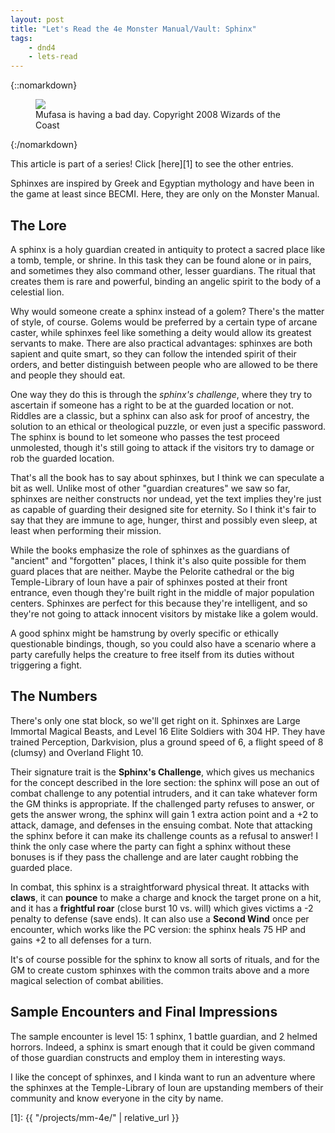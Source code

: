 ```yaml
---
layout: post
title: "Let's Read the 4e Monster Manual/Vault: Sphinx"
tags:
    - dnd4
    - lets-read
---
```


{::nomarkdown}
<figure class="right">
  <img src="{{ "/assets/wir-mm-4e-sphinx.png" | absolute_url }}"/>
  <figcaption>
    Mufasa is having a bad day. Copyright 2008 Wizards of the Coast
  </figcaption>
</figure>
{:/nomarkdown}

This article is part of a series! Click [here][1] to see the other entries.

Sphinxes are inspired by Greek and Egyptian mythology and have been in the game
at least since BECMI. Here, they are only on the Monster Manual.

## The Lore

A sphinx is a holy guardian created in antiquity to protect a sacred place like
a tomb, temple, or shrine. In this task they can be found alone or in pairs, and
sometimes they also command other, lesser guardians. The ritual that creates
them is rare and powerful, binding an angelic spirit to the body of a celestial
lion.

Why would someone create a sphinx instead of a golem? There's the matter of
style, of course. Golems would be preferred by a certain type of arcane caster,
while sphinxes feel like something a deity would allow its greatest servants to
make. There are also practical advantages: sphinxes are both sapient and quite
smart, so they can follow the intended spirit of their orders, and better
distinguish between people who are allowed to be there and people they should
eat.

One way they do this is through the _sphinx's challenge_, where they try to
ascertain if someone has a right to be at the guarded location or not. Riddles
are a classic, but a sphinx can also ask for proof of ancestry, the solution to
an ethical or theological puzzle, or even just a specific password. The sphinx
is bound to let someone who passes the test proceed unmolested, though it's
still going to attack if the visitors try to damage or rob the guarded location.

That's all the book has to say about sphinxes, but I think we can speculate a
bit as well. Unlike most of other "guardian creatures" we saw so far, sphinxes
are neither constructs nor undead, yet the text implies they're just as capable
of guarding their designed site for eternity. So I think it's fair to say that
they are immune to age, hunger, thirst and possibly even sleep, at least when
performing their mission.

While the books emphasize the role of sphinxes as the guardians of "ancient" and
"forgotten" places, I think it's also quite possible for them guard places that
are neither. Maybe the Pelorite cathedral or the big Temple-Library of Ioun have
a pair of sphinxes posted at their front entrance, even though they're built
right in the middle of major population centers. Sphinxes are perfect for this
because they're intelligent, and so they're not going to attack innocent
visitors by mistake like a golem would.

A good sphinx might be hamstrung by overly specific or ethically questionable
bindings, though, so you could also have a scenario where a party carefully
helps the creature to free itself from its duties without triggering a fight.

## The Numbers

There's only one stat block, so we'll get right on it. Sphinxes are Large
Immortal Magical Beasts, and Level 16 Elite Soldiers with 304 HP. They have
trained Perception, Darkvision, plus a ground speed of 6, a flight speed of 8
(clumsy) and Overland Flight 10.

Their signature trait is the **Sphinx's Challenge**, which gives us mechanics
for the concept described in the lore section: the sphinx will pose an out of
combat challenge to any potential intruders, and it can take whatever form the
GM thinks is appropriate. If the challenged party refuses to answer, or gets the
answer wrong, the sphinx will gain 1 extra action point and a +2 to attack,
damage, and defenses in the ensuing combat. Note that attacking the sphinx
before it can make its challenge counts as a refusal to answer! I think the only
case where the party can fight a sphinx without these bonuses is if they pass
the challenge and are later caught robbing the guarded place.

In combat, this sphinx is a straightforward physical threat. It attacks with
**claws**, it can **pounce** to make a charge and knock the target prone on a
hit, and it has a **frightful roar** (close burst 10 vs. will) which gives
victims a -2 penalty to defense (save ends). It can also use a **Second Wind**
once per encounter, which works like the PC version: the sphinx heals 75 HP and
gains +2 to all defenses for a turn.

It's of course possible for the sphinx to know all sorts of rituals, and for the
GM to create custom sphinxes with the common traits above and a more magical
selection of combat abilities.

## Sample Encounters and Final Impressions

The sample encounter is level 15: 1 sphinx, 1 battle guardian, and 2 helmed
horrors. Indeed, a sphinx is smart enough that it could be given command of
those guardian constructs and employ them in interesting ways.

I like the concept of sphinxes, and I kinda want to run an adventure where the
sphinxes at the Temple-Library of Ioun are upstanding members of their community
and know everyone in the city by name.

[1]: {{ "/projects/mm-4e/" | relative_url }}
